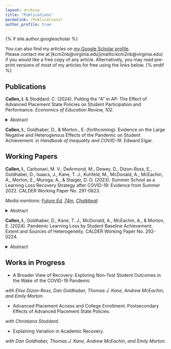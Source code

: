 ```yaml
---
layout: archive
title: "Publications"
permalink: /Publications/
author_profile: true
---
```


{% if site.author.googlescholar %}
  <div class="wordwrap">You can also find my articles on <a href="{{site.author.googlescholar}}">my Google Scholar profile</a>.</div> Please contact me at [kcm2nb@virginia.edu](mailto:kcm2nb@virginia.edu) if you would like a free copy of any article. Alternatively, you may read pre-print versions of most of my articles for free using the links below.
{% endif %}

## Publications

**Callen, I.** & Stoddard. C. (2024). Putting the "A" in AP: The Effect of Advanced Placement State Policies on Student Participation and Performance. *Economics of Education Review, 102*. 

[<i class="fa-solid fa-link" aria-hidden="true"></i>](https://www.sciencedirect.com/science/article/abs/pii/S0272775724000591) [<i class="fa-solid fa-file-pdf" aria-hidden="true"></i>](/files/CallenStoddard2024.pdf) [<i class="fa-brands fa-x-twitter"></i>](https://x.com/IanCallen6/status/1821177796367896580)

<details>
  <summary> Abstract </summary>

  Advanced courses prepare high school students for college material and the associated exams provide a low cost way to earn college credit. The College Board’s Advanced Placement (AP) program is the most common in the United States, with about 40 percent of graduating seniors taking at least one AP exam in recent years. However, these opportunities are not equal across high school students due to variation in school offerings and potentially limiting exam fees. We examine the effects of two state-level policies designed to provide greater access to this program: the first mandates a minimum number of AP courses to be offered in each high school and the second waives exam fees for all students for at least one exam. Our event study and two-way fixed effect estimates suggest that that mandating the provision of AP courses raises the percent of high school graduates taking AP exams by 4 to 5 percentage points, while exam fee waivers increase participation by about 1.5 percentage points. At the same time, pass rates fell after implementation of the two policies, indicating that marginal exam takers are less proficient on the exams. We find both policies have minimal effects on the percent of graduates who passed at least one AP exam or on the number of passing exams per high school student.
  
</details>

**Callen, I.**, Goldhaber, D., & Morton., E. (forthcoming). Evidence on the Large Negative and Heterogenous Effects of the Pandemic on Student Achievement. in *Handbook of Inequality and COVID-19*. Edward Elgar. 

## Working Papers

**Callen, I.**, Carbonari, M. V., DeArmond, M., Dewey, D., Dizon-Ross, E., Goldhaber, D., Isaacs, J., Kane, T. J., Kuhfeld, M., McDonald, A., McEachin, A., Morton, E., Muroga, A., & Staiger, D. O. (2023). Summer School as a Learning Loss Recovery Strategy after COVID-19: Evidence from Summer 2022. CALDER Working Paper No. 291-0823. 

[<i class="fa-solid fa-link" aria-hidden="true"></i>](https://caldercenter.org/publications/summer-school-learning-loss-recovery-strategy-after-covid-19-evidence-summer-2022) [<i class="fa-solid fa-file-pdf" aria-hidden="true"></i>](https://caldercenter.org/sites/default/files/CALDER%20WP%20291-0823.pdf) [<i class="fa-brands fa-x-twitter"></i>](https://x.com/CEDR_US/status/1689282537149825024)

*Media mentions: [Future Ed](https://www.future-ed.org/research-news-summer-learnings-impact-on-academic-recovery/), [74m](https://www.the74million.org/article/four-reasons-to-be-hopeful-from-latest-summer-school-study/), [Chalkbeat](https://www.chalkbeat.org/2023/8/15/23833338/pandemic-covid-summer-school-learning-loss-recovery-research/#:~:text=Summer%20school%20might%20be%20more,learning%20opportunities%20over%20multiple%20summers.)*

<details>
  <summary> Abstract </summary>

  To make up for pandemic-related learning losses, many U.S. public school districts have increased enrollment in their summer school programs. We assess summer school as a strategy for COVID-19 learning recovery by tracking the academic progress of students who attended summer school in 2022 across eight districts serving 400,000 students. Based on students’ spring to fall progress, we find a positive impact for summer school on math test achievement (0.03 standard deviation, SD), but not on reading tests. These effects are predominantly driven by students in upper elementary grades. To put the results into perspective, if we assume that these districts have losses similar to those present at the end of the 2022–23 school year (i.e., approximately -0.2 SD), we estimate summer programming closed approximately 2% to 3% of the districts’ total learning losses in math, but none in reading
  
</details>

**Callen, I.**, Goldhaber, D., Kane, T. J., McDonald, A., McEachin, A., & Morton, E. (2024). Pandemic Learning Loss by Student Baseline Achievement: Extent and Sources of Heterogeneity. CALDER Working Paper No. 292-0224.

[<i class="fa-solid fa-link" aria-hidden="true"></i>](https://caldercenter.org/publications/pandemic-learning-loss-student-baseline-achievement-extent-and-sources-heterogeneity) [<i class="fa-solid fa-file-pdf" aria-hidden="true"></i>](https://caldercenter.org/sites/default/files/CALDER%20WP%20292-0224.pdf) [<i class="fa-brands fa-x-twitter"></i>](https://x.com/IanCallen6/status/1756005148856332302)

<details>
  <summary> Abstract </summary>

  It is now well established that the COVID-19 pandemic had a devastating and unequal impact on student achievement. Test score declines were disproportionately large for historically marginalized students, exacerbating preexisting achievement gaps and threatening educational and economic inequality. In this paper, we use longitudinal student-level NWEA MAP Growth test data to estimate differences in test score declines for students at different points on the prepandemic test distribution. We also test the extent to which students' schools and districts accounted for these differences in declines. We find significant differences in learning loss by baseline achievement, with lower-achieving student's scores dropping 0.100 SD more in math and 0.113 SD more in reading than higher-achieving students' scores. We additionally show that the school a student attended accounts for about three-quarters of this widening gap in math achievement and about one-third in reading. The findings suggest school and district-level policies may have mattered more for learning loss than individual students' experiences within schools and districts. Such nuanced information regarding the variation in the pandemic's impacts on students is critical for policymakers and practitioners designing targeted academic interventions and for tracking disparities in academic recovery
  
</details>


## Works in Progress

 - A Broader View of Recovery: Exploring Non-Test Student Outcomes in the Wake of the COVID-19 Pandemic

*with Elise Dizon-Ross, Dan Goldhaber, Thomas J. Kane, Andrew McEachin, and Emily Morton.*

- Advanced Placement Access and College Enrollment: Postsecondary Effects of Advanced Placement State Policies.

*with Christiana Stoddard.*

- Explaining Variation in Academic Recovery.

*with Dan Goldhaber, Thomas J. Kane, Andrew McEachin, and Emily Morton.*


